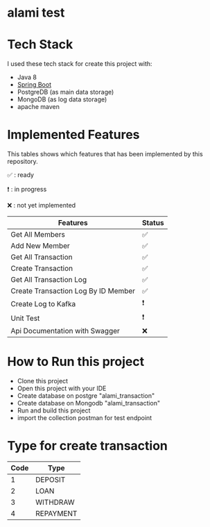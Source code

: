 # alami test

# Tech Stack

I used these tech stack for create this project with:
* Java 8
* [Spring Boot](https://spring.io/projects/spring-boot)
* PostgreDB (as main data storage)
* MongoDB (as log data storage)
* apache maven

# Implemented Features

This tables shows which features that has been implemented by this repository.

:white_check_mark: : ready

:heavy_exclamation_mark: : in progress

:x: : not yet implemented

| Features                        | Status                              |
| ------------------------------- | ----------------------------------- |
| Get All Members                 | :white_check_mark:                  |
| Add New Member                  | :white_check_mark:                  |
| Get All Transaction             | :white_check_mark:                  |
| Create Transaction              | :white_check_mark:                  |
| Get All Transaction Log         | :white_check_mark:                  |
| Create Transaction Log By ID Member         | :white_check_mark:      |
| Create Log to Kafka             | :heavy_exclamation_mark:            |
| Unit Test                       | :heavy_exclamation_mark:            |
| Api Documentation with Swagger  | :x:                                 |

# How to Run this project

- Clone this project
- Open this project with your IDE
- Create database on postgre "alami_transaction"
- Create database on Mongodb "alami_transaction"
- Run and build this project
- import the collection postman for test endpoint
    

# Type for create transaction

| Code  | Type             |
| ----- | -----------------|
| 1     | DEPOSIT          |
| 2     | LOAN             |
| 3     | WITHDRAW         |
| 4     | REPAYMENT        |
   